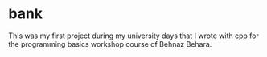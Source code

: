 # bank
This was my first project during my university days that I wrote with cpp for the programming basics workshop course of Behnaz Behara.

